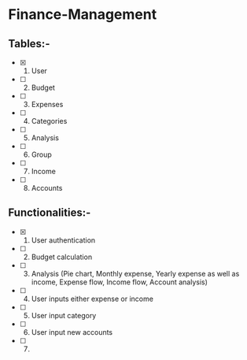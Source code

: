 # Finance-Management
## Tables:-
- [x] 1. User
- [ ] 2. Budget
- [ ] 3. Expenses
- [ ] 4. Categories
- [ ] 5. Analysis
- [ ] 6. Group
- [ ] 7. Income
- [ ] 8. Accounts

## Functionalities:-
- [x] 1. User authentication
- [ ] 2. Budget calculation
- [ ] 3. Analysis (Pie chart, Monthly expense, Yearly expense as well as income, Expense flow, Income flow, Account analysis)
- [ ] 4. User inputs either expense or income
- [ ] 5. User input category
- [ ] 6. User input new accounts
- [ ] 7. 
